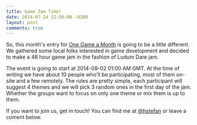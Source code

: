 ```yaml
---
title: Game Jam Time!
date: 2014-07-24 22:50:00 -0300
layout: post
comments: true
---
```

So, this month's entry for [One Game a Month](http://www.onegameamonth.com/) is going to be a little different.
We gathered some local folks interested in game development and decided to make a 48 hour game jam in the fashion
of Ludum Dare jam.

The event is going to start at 2014-08-02 01:00 AM GMT. At the time of writing we have about 10 people who'll be
participating, most of them on-site and a few remotely. The rules are pretty simple, each participant will suggest
4 themes and we will pick 3 random ones in the first day of the jam. Whether the groups want to focus on only one
theme or mix them is up to them.

If you want to join us, get in touch! You can find me at [@hstefan](http://twitter.com/hstefan) or leave a coment
below.
